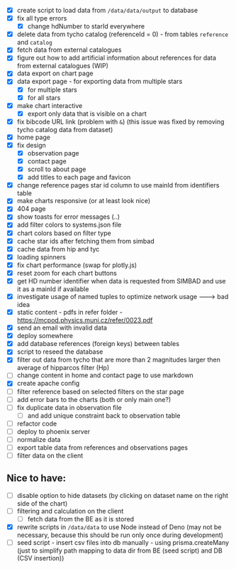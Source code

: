 - [x] create script to load data from `/data/data/output` to database
- [x] fix all type errors 
  - [x] change hdNumber to starId everywhere
- [x] delete data from tycho catalog (referenceId = 0) - from tables `reference` and `catalog`
- [x] fetch data from external catalogues
- [x] figure out how to add artificial information about references for data from external catalogues (WIP)
- [x] data export on chart page
- [x] data export page - for exporting data from multiple stars
  - [x] for multiple stars
  - [x] for all stars
- [x] make chart interactive 
  - [x] export only data that is visible on a chart
- [x] fix bibcode URL link (problem with `&`) (this issue was fixed by removing tycho catalog data from dataset)
- [x] home page 
- [x] fix design
  - [x] observation page
  - [x] contact page
  - [x] scroll to about page
  - [x] add titles to each page and favicon
- [x] change reference pages star id column to use mainId from identifiers table
- [x] make charts responsive (or at least look nice)
- [x] 404 page
- [x] show toasts for error messages (..)
- [x] add filter colors to systems.json file
- [x] chart colors based on filter type
- [x] cache star ids after fetching them from simbad
- [x] cache data from hip and tyc
- [x] loading spinners
- [x] fix chart performance (swap for plotly.js)
- [x] reset zoom for each chart buttons
- [x] get HD number identifier when data is requested from SIMBAD and use it as a mainId if available
- [x] investigate usage of named tuples to optimize network usage ---> bad idea
- [x] static content - pdfs in refer folder - https://mcpod.physics.muni.cz/refer/0023.pdf
- [x] send an email with invalid data
- [x] deploy somewhere
- [x] add database references (foreign keys) between tables
- [x] script to reseed the database
- [x] filter out data from tycho that are more than 2 magnitudes larger then average of hipparcos filter (Hp)
- [ ] change content in home and contact page to use markdown
- [x] create apache config
- [ ] filter reference based on selected filters on the star page
- [ ] add error bars to the charts (both or only main one?)
- [ ] fix duplicate data in observation file 
  - [ ] and add unique constraint back to observation table
- [ ] refactor code
- [ ] deploy to phoenix server
- [ ] normalize data
- [ ] export table data from references and observations pages
- [ ] filter data on the client

## Nice to have:
- [ ] disable option to hide datasets (by clicking on dataset name on the right side of the chart)
- [ ] filtering and calculation on the client 
  - [ ] fetch data from the BE as it is stored
- [x] rewrite scripts in `/data/data` to use Node instead of Deno 
  (may not be necessary, because this should be run only once during development)
- [ ] seed script - insert csv files into db manually - using prisma.createMany (just to simplify path mapping to data dir from BE (seed script) and DB (CSV insertion))